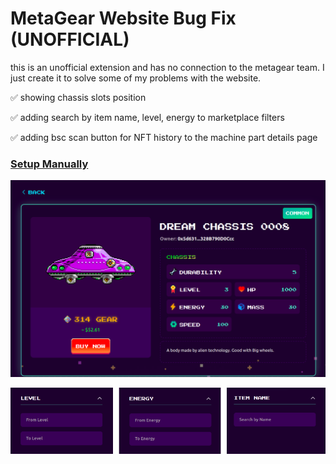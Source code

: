 # MetaGear Website Bug Fix (UNOFFICIAL)
this is an unofficial extension and has no connection to the metagear team. I just create it to solve some of my problems with the website.

✅ showing chassis slots position

✅ adding search by item name, level, energy to marketplace filters

✅ adding bsc scan button for NFT history to the machine part details page

### [Setup Manually](https://github.com/codegamez/metagear-bug-fix/blob/master/MANUAL-SETUP.md)

![](https://raw.githubusercontent.com/codegamez/metagear-bug-fix/master/images/Screenshot-20220402010139-1308x817.png)

![](https://raw.githubusercontent.com/codegamez/metagear-bug-fix/master/images/filters-preview.png)
